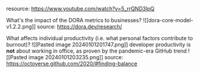 resource: https://www.youtube.com/watch?v=5_rrQND3lpQ

What's the impact of the DORA metrics to businesses?
![[dora-core-model-v1.2.2.png]]
source: https://dora.dev/research/

What affects individual productivity (i.e. what personal factors contribute to burnout)?
![[Pasted image 20240101201747.png]]
developer productivity is **not** about working in office, as proven by the pandemic-era GitHub trend
![[Pasted image 20240101203235.png]]
source: https://octoverse.github.com/2020/#finding-balance